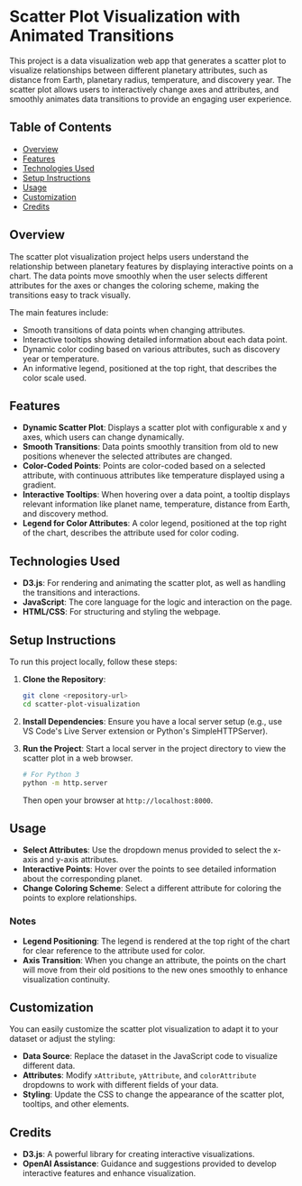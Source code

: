 # Scatter Plot Visualization with Animated Transitions

This project is a data visualization web app that generates a scatter plot to visualize relationships between different planetary attributes, such as distance from Earth, planetary radius, temperature, and discovery year. The scatter plot allows users to interactively change axes and attributes, and smoothly animates data transitions to provide an engaging user experience.

## Table of Contents
- [Overview](#overview)
- [Features](#features)
- [Technologies Used](#technologies-used)
- [Setup Instructions](#setup-instructions)
- [Usage](#usage)
- [Customization](#customization)
- [Credits](#credits)

## Overview
The scatter plot visualization project helps users understand the relationship between planetary features by displaying interactive points on a chart. The data points move smoothly when the user selects different attributes for the axes or changes the coloring scheme, making the transitions easy to track visually.

The main features include:
- Smooth transitions of data points when changing attributes.
- Interactive tooltips showing detailed information about each data point.
- Dynamic color coding based on various attributes, such as discovery year or temperature.
- An informative legend, positioned at the top right, that describes the color scale used.

## Features
- **Dynamic Scatter Plot**: Displays a scatter plot with configurable x and y axes, which users can change dynamically.
- **Smooth Transitions**: Data points smoothly transition from old to new positions whenever the selected attributes are changed.
- **Color-Coded Points**: Points are color-coded based on a selected attribute, with continuous attributes like temperature displayed using a gradient.
- **Interactive Tooltips**: When hovering over a data point, a tooltip displays relevant information like planet name, temperature, distance from Earth, and discovery method.
- **Legend for Color Attributes**: A color legend, positioned at the top right of the chart, describes the attribute used for color coding.

## Technologies Used
- **D3.js**: For rendering and animating the scatter plot, as well as handling the transitions and interactions.
- **JavaScript**: The core language for the logic and interaction on the page.
- **HTML/CSS**: For structuring and styling the webpage.

## Setup Instructions
To run this project locally, follow these steps:

1. **Clone the Repository**:
   ```bash
   git clone <repository-url>
   cd scatter-plot-visualization
   ```

2. **Install Dependencies**:
   Ensure you have a local server setup (e.g., use VS Code's Live Server extension or Python's SimpleHTTPServer).

3. **Run the Project**:
   Start a local server in the project directory to view the scatter plot in a web browser.
   ```bash
   # For Python 3
   python -m http.server
   ```
   Then open your browser at `http://localhost:8000`.

## Usage
- **Select Attributes**: Use the dropdown menus provided to select the x-axis and y-axis attributes.
- **Interactive Points**: Hover over the points to see detailed information about the corresponding planet.
- **Change Coloring Scheme**: Select a different attribute for coloring the points to explore relationships.

### Notes
- **Legend Positioning**: The legend is rendered at the top right of the chart for clear reference to the attribute used for color.
- **Axis Transition**: When you change an attribute, the points on the chart will move from their old positions to the new ones smoothly to enhance visualization continuity.

## Customization
You can easily customize the scatter plot visualization to adapt it to your dataset or adjust the styling:
- **Data Source**: Replace the dataset in the JavaScript code to visualize different data.
- **Attributes**: Modify `xAttribute`, `yAttribute`, and `colorAttribute` dropdowns to work with different fields of your data.
- **Styling**: Update the CSS to change the appearance of the scatter plot, tooltips, and other elements.

## Credits
- **D3.js**: A powerful library for creating interactive visualizations.
- **OpenAI Assistance**: Guidance and suggestions provided to develop interactive features and enhance visualization.

